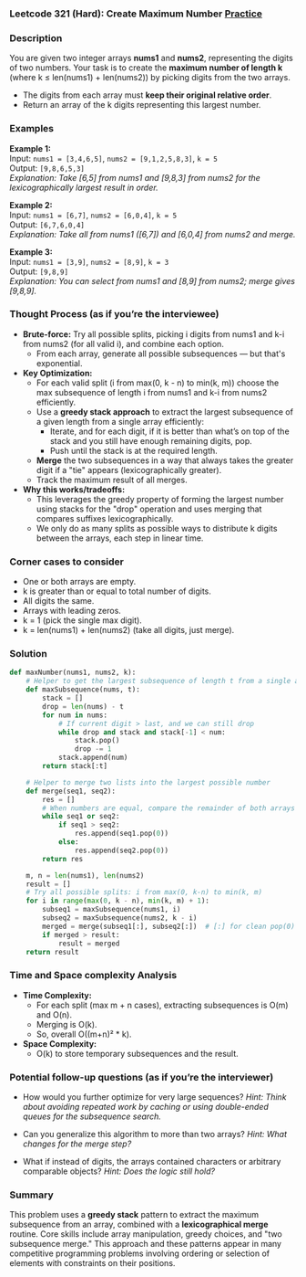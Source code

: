 ### Leetcode 321 (Hard): Create Maximum Number [Practice](https://leetcode.com/problems/create-maximum-number)

### Description  
You are given two integer arrays **nums1** and **nums2**, representing the digits of two numbers. Your task is to create the **maximum number of length k** (where k ≤ len(nums1) + len(nums2)) by picking digits from the two arrays.  
- The digits from each array must **keep their original relative order**.  
- Return an array of the k digits representing this largest number.

### Examples  

**Example 1:**  
Input: `nums1 = [3,4,6,5]`, `nums2 = [9,1,2,5,8,3]`, `k = 5`  
Output: `[9,8,6,5,3]`  
*Explanation: Take [6,5] from nums1 and [9,8,3] from nums2 for the lexicographically largest result in order.*

**Example 2:**  
Input: `nums1 = [6,7]`, `nums2 = [6,0,4]`, `k = 5`  
Output: `[6,7,6,0,4]`  
*Explanation: Take all from nums1 ([6,7]) and [6,0,4] from nums2 and merge.*

**Example 3:**  
Input: `nums1 = [3,9]`, `nums2 = [8,9]`, `k = 3`  
Output: `[9,8,9]`  
*Explanation: You can select  from nums1 and [8,9] from nums2; merge gives [9,8,9].*


### Thought Process (as if you’re the interviewee)  

- **Brute-force:** Try all possible splits, picking i digits from nums1 and k-i from nums2 (for all valid i), and combine each option.
    - From each array, generate all possible subsequences — but that's exponential.
- **Key Optimization:**  
    - For each valid split (i from max(0, k - n) to min(k, m)) choose the max subsequence of length i from nums1 and k-i from nums2 efficiently.
    - Use a **greedy stack approach** to extract the largest subsequence of a given length from a single array efficiently:
        - Iterate, and for each digit, if it is better than what’s on top of the stack and you still have enough remaining digits, pop.
        - Push until the stack is at the required length.
    - **Merge** the two subsequences in a way that always takes the greater digit if a "tie" appears (lexicographically greater).
    - Track the maximum result of all merges.
- **Why this works/tradeoffs:**  
    - This leverages the greedy property of forming the largest number using stacks for the "drop" operation and uses merging that compares suffixes lexicographically.  
    - We only do as many splits as possible ways to distribute k digits between the arrays, each step in linear time.

### Corner cases to consider  
- One or both arrays are empty.
- k is greater than or equal to total number of digits.
- All digits the same.
- Arrays with leading zeros.
- k = 1 (pick the single max digit).
- k = len(nums1) + len(nums2) (take all digits, just merge).

### Solution

```python
def maxNumber(nums1, nums2, k):
    # Helper to get the largest subsequence of length t from a single array
    def maxSubsequence(nums, t):
        stack = []
        drop = len(nums) - t
        for num in nums:
            # If current digit > last, and we can still drop
            while drop and stack and stack[-1] < num:
                stack.pop()
                drop -= 1
            stack.append(num)
        return stack[:t]

    # Helper to merge two lists into the largest possible number
    def merge(seq1, seq2):
        res = []
        # When numbers are equal, compare the remainder of both arrays
        while seq1 or seq2:
            if seq1 > seq2:
                res.append(seq1.pop(0))
            else:
                res.append(seq2.pop(0))
        return res

    m, n = len(nums1), len(nums2)
    result = []
    # Try all possible splits: i from max(0, k-n) to min(k, m)
    for i in range(max(0, k - n), min(k, m) + 1):
        subseq1 = maxSubsequence(nums1, i)
        subseq2 = maxSubsequence(nums2, k - i)
        merged = merge(subseq1[:], subseq2[:])  # [:] for clean pop(0)
        if merged > result:
            result = merged
    return result
```

### Time and Space complexity Analysis  

- **Time Complexity:**  
    - For each split (max m + n cases), extracting subsequences is O(m) and O(n).  
    - Merging is O(k).  
    - So, overall O((m+n)² \* k).
- **Space Complexity:**  
    - O(k) to store temporary subsequences and the result.

### Potential follow-up questions (as if you’re the interviewer)  

- How would you further optimize for very large sequences?
  *Hint: Think about avoiding repeated work by caching or using double-ended queues for the subsequence search.*

- Can you generalize this algorithm to more than two arrays?
  *Hint: What changes for the merge step?*

- What if instead of digits, the arrays contained characters or arbitrary comparable objects?
  *Hint: Does the logic still hold?*

### Summary
This problem uses a **greedy stack** pattern to extract the maximum subsequence from an array, combined with a **lexicographical merge** routine. Core skills include array manipulation, greedy choices, and "two subsequence merge." This approach and these patterns appear in many competitive programming problems involving ordering or selection of elements with constraints on their positions.